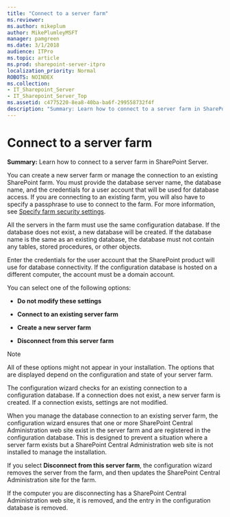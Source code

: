 ```yaml
---
title: "Connect to a server farm"
ms.reviewer: 
ms.author: mikeplum
author: MikePlumleyMSFT
manager: pamgreen
ms.date: 3/1/2018
audience: ITPro
ms.topic: article
ms.prod: sharepoint-server-itpro
localization_priority: Normal
ROBOTS: NOINDEX
ms.collection:
- IT_Sharepoint_Server
- IT_Sharepoint_Server_Top
ms.assetid: c4775220-8ea8-40ba-ba6f-299558732f4f
description: "Summary: Learn how to connect to a server farm in SharePoint Server."
---
```


# Connect to a server farm

 **Summary:** Learn how to connect to a server farm in SharePoint Server. 
  
You can create a new server farm or manage the connection to an existing SharePoint farm. You must provide the database server name, the database name, and the credentials for a user account that will be used for database access. If you are connecting to an existing farm, you will also have to specify a passphrase to use to connect to the farm. For more information, see [Specify farm security settings](specify-farm-security-settings.md).
  
All the servers in the farm must use the same configuration database. If the database does not exist, a new database will be created. If the database name is the same as an existing database, the database must not contain any tables, stored procedures, or other objects.
  
Enter the credentials for the user account that the SharePoint product will use for database connectivity. If the configuration database is hosted on a different computer, the account must be a domain account.
  
You can select one of the following options: 
  
- **Do not modify these settings**
    
- **Connect to an existing server farm**
    
- **Create a new server farm**
    
- **Disconnect from this server farm**
    
> [!NOTE]
> All of these options might not appear in your installation. The options that are displayed depend on the configuration and state of your server farm. 
  
The configuration wizard checks for an existing connection to a configuration database. If a connection does not exist, a new server farm is created. If a connection exists, settings are not modified.
  
When you manage the database connection to an existing server farm, the configuration wizard ensures that one or more SharePoint Central Administration web site exist in the server farm and are registered in the configuration database. This is designed to prevent a situation where a server farm exists but a SharePoint Central Administration web site is not installed to manage the installation.
  
If you select **Disconnect from this server farm**, the configuration wizard removes the server from the farm, and then updates the SharePoint Central Administration site for the farm.
  
If the computer you are disconnecting has a SharePoint Central Administration web site, it is removed, and the entry in the configuration database is removed.
  

